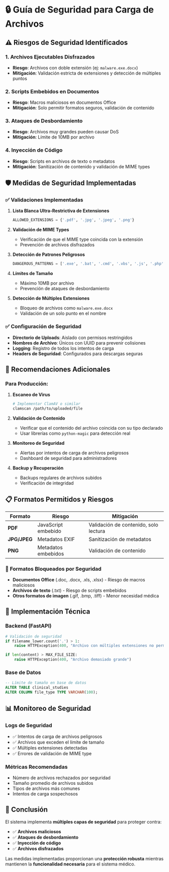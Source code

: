 # 🔒 Guía de Seguridad para Carga de Archivos

## ⚠️ Riesgos de Seguridad Identificados

### 1. **Archivos Ejecutables Disfrazados**
- **Riesgo**: Archivos con doble extensión (ej: `malware.exe.docx`)
- **Mitigación**: Validación estricta de extensiones y detección de múltiples puntos

### 2. **Scripts Embebidos en Documentos**
- **Riesgo**: Macros maliciosos en documentos Office
- **Mitigación**: Solo permitir formatos seguros, validación de contenido

### 3. **Ataques de Desbordamiento**
- **Riesgo**: Archivos muy grandes pueden causar DoS
- **Mitigación**: Límite de 10MB por archivo

### 4. **Inyección de Código**
- **Riesgo**: Scripts en archivos de texto o metadatos
- **Mitigación**: Sanitización de contenido y validación de MIME types

## 🛡️ Medidas de Seguridad Implementadas

### ✅ **Validaciones Implementadas**

1. **Lista Blanca Ultra-Restrictiva de Extensiones**
   ```python
   ALLOWED_EXTENSIONS = {'.pdf', '.jpg', '.jpeg', '.png'}
   ```

2. **Validación de MIME Types**
   - Verificación de que el MIME type coincida con la extensión
   - Prevención de archivos disfrazados

3. **Detección de Patrones Peligrosos**
   ```python
   DANGEROUS_PATTERNS = ['.exe', '.bat', '.cmd', '.vbs', '.js', '.php', ...]
   ```

4. **Límites de Tamaño**
   - Máximo 10MB por archivo
   - Prevención de ataques de desbordamiento

5. **Detección de Múltiples Extensiones**
   - Bloqueo de archivos como `malware.exe.docx`
   - Validación de un solo punto en el nombre

### ✅ **Configuración de Seguridad**

- **Directorio de Uploads**: Aislado con permisos restringidos
- **Nombres de Archivo**: Únicos con UUID para prevenir colisiones
- **Logging**: Registro de todos los intentos de carga
- **Headers de Seguridad**: Configurados para descargas seguras

## 🚨 **Recomendaciones Adicionales**

### Para Producción:

1. **Escaneo de Virus**
   ```bash
   # Implementar ClamAV o similar
   clamscan /path/to/uploaded/file
   ```

2. **Validación de Contenido**
   - Verificar que el contenido del archivo coincida con su tipo declarado
   - Usar librerías como `python-magic` para detección real

3. **Monitoreo de Seguridad**
   - Alertas por intentos de carga de archivos peligrosos
   - Dashboard de seguridad para administradores

4. **Backup y Recuperación**
   - Backups regulares de archivos subidos
   - Verificación de integridad

## 📋 **Formatos Permitidos y Riesgos**

| Formato | Riesgo | Mitigación |
|---------|--------|------------|
| **PDF** | JavaScript embebido | Validación de contenido, solo lectura |
| **JPG/JPEG** | Metadatos EXIF | Sanitización de metadatos |
| **PNG** | Metadatos embebidos | Validación de contenido |

### 🚫 **Formatos Bloqueados por Seguridad**
- **Documentos Office** (.doc, .docx, .xls, .xlsx) - Riesgo de macros maliciosos
- **Archivos de texto** (.txt) - Riesgo de scripts embebidos
- **Otros formatos de imagen** (.gif, .bmp, .tiff) - Menor necesidad médica

## 🔧 **Implementación Técnica**

### Backend (FastAPI)
```python
# Validación de seguridad
if filename_lower.count('.') > 1:
    raise HTTPException(400, "Archivo con múltiples extensiones no permitido")

if len(content) > MAX_FILE_SIZE:
    raise HTTPException(400, "Archivo demasiado grande")
```

### Base de Datos
```sql
-- Límite de tamaño en base de datos
ALTER TABLE clinical_studies 
ALTER COLUMN file_type TYPE VARCHAR(100);
```

## 📊 **Monitoreo de Seguridad**

### Logs de Seguridad
- ✅ Intentos de carga de archivos peligrosos
- ✅ Archivos que exceden el límite de tamaño
- ✅ Múltiples extensiones detectadas
- ✅ Errores de validación de MIME type

### Métricas Recomendadas
- Número de archivos rechazados por seguridad
- Tamaño promedio de archivos subidos
- Tipos de archivos más comunes
- Intentos de carga sospechosos

## 🎯 **Conclusión**

El sistema implementa **múltiples capas de seguridad** para proteger contra:

- ✅ **Archivos maliciosos**
- ✅ **Ataques de desbordamiento**
- ✅ **Inyección de código**
- ✅ **Archivos disfrazados**

Las medidas implementadas proporcionan una **protección robusta** mientras mantienen la **funcionalidad necesaria** para el sistema médico.
